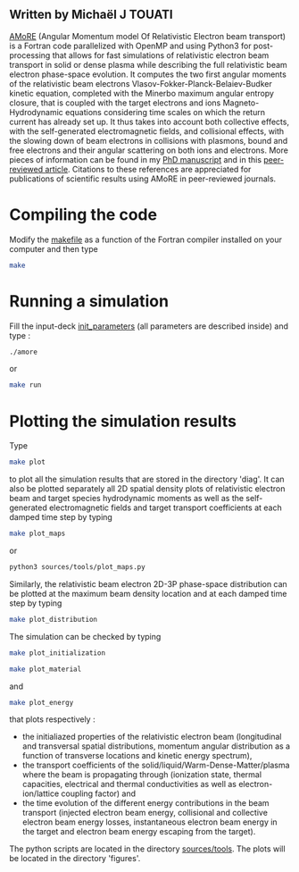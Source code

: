 ## Written by Michaël J TOUATI

[AMoRE](https://github.com/michaeltouati/AMoRE) (Angular Momentum model Of Relativistic Electron beam transport) is a Fortran code parallelized with OpenMP and using Python3 for post-processing that allows for fast simulations of relativistic electron beam transport in solid or dense plasma while describing the full relativistic beam electron phase-space evolution. It computes the two first angular moments of the relativistic beam electrons Vlasov-Fokker-Planck-Belaiev-Budker kinetic equation, completed with the Minerbo maximum angular entropy closure, that is coupled with the target electrons and ions Magneto-Hydrodynamic equations considering time scales on which the return current has already set up. It thus takes into account both collective effects, with the self-generated electromagnetic fields, and collisional effects, with the slowing down of beam electrons in collisions with plasmons, bound and free electrons and their angular scattering on both ions and electrons. More pieces of information can be found in my [PhD manuscript](https://tel.archives-ouvertes.fr/tel-01238782/document) and in this [peer-reviewed article](https://iopscience.iop.org/article/10.1088/1367-2630/16/7/073014/pdf). Citations to these references are appreciated for publications of scientific results using AMoRE in peer-reviewed journals. 

# Compiling the code

Modify the [makefile](https://github.com/michaeltouati/AMoRE/blob/main/Makefile) as a function of the Fortran compiler installed on your computer and then type
```sh
make
```

# Running a simulation

Fill the input-deck [init_parameters](https://github.com/michaeltouati/AMoRE/blob/main/init_parameters) (all parameters are described inside) and type :
```sh
./amore
```
or
```sh
make run
```
# Plotting the simulation results

Type
```sh
make plot
```
to plot all the simulation results that are stored in the directory 'diag'. It can also be plotted separately all 2D spatial density plots of relativistic electron beam and target species hydrodynamic moments as well as the self-generated electromagnetic fields and target transport coefficients at each damped time step by typing
```sh
make plot_maps
```
or
```sh
python3 sources/tools/plot_maps.py
```
Similarly, the relativistic beam electron 2D-3P phase-space distribution can be plotted at the maximum beam density location and at each damped time step by typing
```sh
make plot_distribution
```
The simulation can be checked by typing
```sh
make plot_initialization
```
```sh
make plot_material
```
and
```sh
make plot_energy
```
that plots respectively :
* the initialiazed properties of the relativistic electron beam (longitudinal and transversal spatial distributions, momentum angular distribution as a function of transverse locations and kinetic energy spectrum),
* the transport coefficients of the solid/liquid/Warm-Dense-Matter/plasma where the beam is propagating through (ionization state, thermal capacities, electrical and thermal conductivities as well as electron-ion/lattice coupling factor) and 
* the time evolution of the different energy contributions in the beam transport (injected electron beam energy, collisional and collective electron beam energy losses, instantaneous electron beam energy in the target and electron beam energy escaping from the target). 

The python scripts are located in the directory [sources/tools](https://github.com/michaeltouati/AMoRE/tree/main/sources/tools).
The plots will be located in the directory 'figures'.
